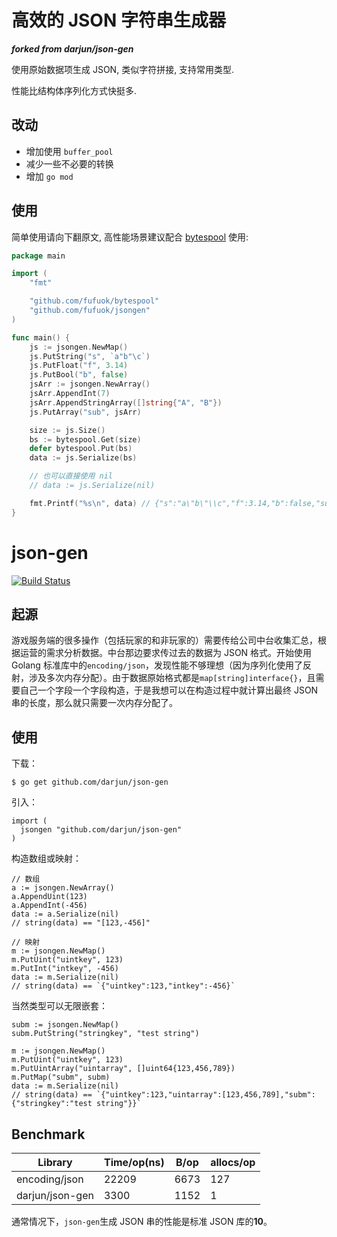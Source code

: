 # 高效的 JSON 字符串生成器

***forked from darjun/json-gen***

使用原始数据项生成 JSON, 类似字符拼接, 支持常用类型.

性能比结构体序列化方式快挺多.

## 改动

- 增加使用 `buffer_pool`
- 减少一些不必要的转换
- 增加 `go mod`

## 使用

简单使用请向下翻原文, 高性能场景建议配合 [bytespool](https://github.com/fufuok/bytespool) 使用:

```go
package main

import (
	"fmt"

	"github.com/fufuok/bytespool"
	"github.com/fufuok/jsongen"
)

func main() {
	js := jsongen.NewMap()
	js.PutString("s", `a"b"\c`)
	js.PutFloat("f", 3.14)
	js.PutBool("b", false)
	jsArr := jsongen.NewArray()
	jsArr.AppendInt(7)
	jsArr.AppendStringArray([]string{"A", "B"})
	js.PutArray("sub", jsArr)

	size := js.Size()
	bs := bytespool.Get(size)
	defer bytespool.Put(bs)
	data := js.Serialize(bs)

	// 也可以直接使用 nil
	// data := js.Serialize(nil)

	fmt.Printf("%s\n", data) // {"s":"a\"b\"\\c","f":3.14,"b":false,"sub":[7,["A","B"]]}
}
```



# json-gen

[![Build Status](https://travis-ci.org/darjun/json-gen.svg?branch=master)](https://travis-ci.org/darjun/json-gen)

## 起源

游戏服务端的很多操作（包括玩家的和非玩家的）需要传给公司中台收集汇总，根据运营的需求分析数据。中台那边要求传过去的数据为 JSON 格式。开始使用 Golang 标准库中的`encoding/json`，发现性能不够理想（因为序列化使用了反射，涉及多次内存分配）。由于数据原始格式都是`map[string]interface{}`，且需要自己一个字段一个字段构造，于是我想可以在构造过程中就计算出最终 JSON 串的长度，那么就只需要一次内存分配了。

## 使用

下载：

```
$ go get github.com/darjun/json-gen
```

引入：

```
import (
  jsongen "github.com/darjun/json-gen"
)
```

构造数组或映射：

```
// 数组
a := jsongen.NewArray()
a.AppendUint(123)
a.AppendInt(-456)
data := a.Serialize(nil)
// string(data) == "[123,-456]"

// 映射
m := jsongen.NewMap()
m.PutUint("uintkey", 123)
m.PutInt("intkey", -456)
data := m.Serialize(nil)
// string(data) == `{"uintkey":123,"intkey":-456}`
```

当然类型可以无限嵌套：

```
subm := jsongen.NewMap()
subm.PutString("stringkey", "test string")

m := jsongen.NewMap()
m.PutUint("uintkey", 123)
m.PutUintArray("uintarray", []uint64{123,456,789})
m.PutMap("subm", subm)
data := m.Serialize(nil)
// string(data) == `{"uintkey":123,"uintarray":[123,456,789],"subm":{"stringkey":"test string"}}`
```

## Benchmark

| Library | Time/op(ns) |   B/op   | allocs/op |
|---------|---------|----------|-----------|
| encoding/json | 22209 | 6673 | 127 |
| darjun/json-gen | 3300 | 1152 | 1 |

通常情况下，`json-gen`生成 JSON 串的性能是标准 JSON 库的**10**。
